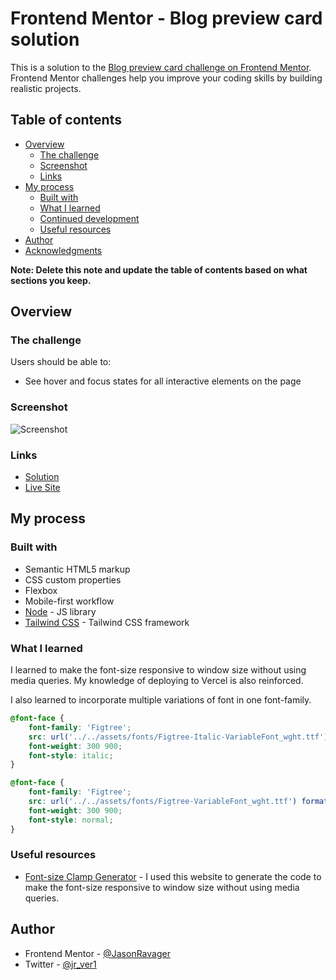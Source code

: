 # Frontend Mentor - Blog preview card solution

This is a solution to the [Blog preview card challenge on Frontend Mentor](https://www.frontendmentor.io/challenges/blog-preview-card-ckPaj01IcS). Frontend Mentor challenges help you improve your coding skills by building realistic projects. 

## Table of contents

- [Overview](#overview)
  - [The challenge](#the-challenge)
  - [Screenshot](#screenshot)
  - [Links](#links)
- [My process](#my-process)
  - [Built with](#built-with)
  - [What I learned](#what-i-learned)
  - [Continued development](#continued-development)
  - [Useful resources](#useful-resources)
- [Author](#author)
- [Acknowledgments](#acknowledgments)

**Note: Delete this note and update the table of contents based on what sections you keep.**

## Overview

### The challenge

Users should be able to:

- See hover and focus states for all interactive elements on the page

### Screenshot

![Screenshot](https://imgur.com/a/0Wirl6a)

### Links

- [Solution](https://github.com/JasonRavager/blog-preview-card)
- [Live Site](https://blog-preview-card-flax.vercel.app/)

## My process

### Built with

- Semantic HTML5 markup
- CSS custom properties
- Flexbox
- Mobile-first workflow
- [Node](https://nodejs.org/en) - JS library
- [Tailwind CSS](https://tailwindcss.com/) - Tailwind CSS framework

### What I learned

I learned to make the font-size responsive to window size without using media queries. My knowledge of deploying to Vercel is also reinforced.

I also learned to incorporate multiple variations of font in one font-family.

```css
@font-face {
    font-family: 'Figtree';
    src: url('../../assets/fonts/Figtree-Italic-VariableFont_wght.ttf') format('truetype');
    font-weight: 300 900;
    font-style: italic;
}

@font-face {
    font-family: 'Figtree';
    src: url('../../assets/fonts/Figtree-VariableFont_wght.ttf') format('truetype');
    font-weight: 300 900;
    font-style: normal;
}
```

### Useful resources

- [Font-size Clamp Generator](https://clamp.font-size.app/?config=eyJyb290IjoiMTYiLCJtaW5XaWR0aCI6IjM3NXB4IiwibWF4V2lkdGgiOiIxNDQwcHgiLCJtaW5Gb250U2l6ZSI6IjEycHgiLCJtYXhGb250U2l6ZSI6IjE0cHgifQ%3D%3D) - I used this website to generate the code to make the font-size responsive to window size without using media queries.

## Author

- Frontend Mentor - [@JasonRavager](https://www.frontendmentor.io/profile/JasonRavager)
- Twitter - [@jr_ver1](https://www.twitter.com/yourusername)